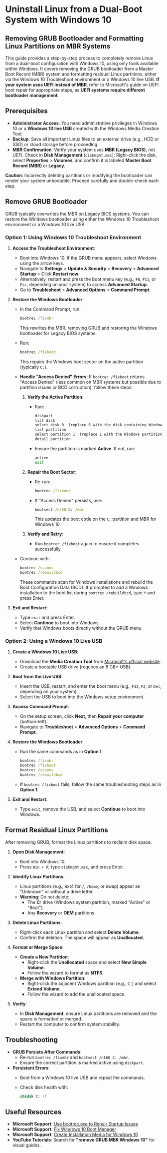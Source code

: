 # Uninstall Linux from a Dual-Boot System with Windows 10

## Removing GRUB Bootloader and Formatting Linux Partitions on MBR Systems

This guide provides a step-by-step process to completely remove Linux from a dual-boot configuration with Windows 10, using only tools available within Windows. It covers removing the GRUB bootloader from a Master Boot Record (MBR) system and formatting residual Linux partitions, either via the Windows 10 Troubleshoot environment or a Windows 10 live USB. **If your system uses UEFI instead of MBR**, refer to Microsoft's guide on UEFI boot repair for appropriate steps, as **UEFI systems require different bootloader management**.

## Prerequisites

- **Administrator Access**: You need administrative privileges in Windows 10 or a **Windows 10 live USB** created with the Windows Media Creation Tool.
- **Backup**: Save all important Linux files to an external drive (e.g., HDD or SSD) or cloud storage before proceeding.
- **MBR Confirmation**: Verify your system uses **MBR (Legacy BIOS)**, not UEFI. Check in **Disk Management** (`diskmgmt.msc`): Right-click the disk, select **Properties** > **Volumes**, and confirm it is labeled **Master Boot Record (MBR)** or **Legacy**.

**Caution**: Incorrectly deleting partitions or modifying the bootloader can render your system unbootable. Proceed carefully and double-check each step.

## Remove GRUB Bootloader

GRUB typically overwrites the MBR on Legacy BIOS systems. You can restore the Windows bootloader using either the Windows 10 Troubleshoot environment or a Windows 10 live USB.

### Option 1: Using Windows 10 Troubleshoot Environment

1. **Access the Troubleshoot Environment**:
   - Boot into Windows 10. If the GRUB menu appears, select Windows using the arrow keys.
   - Navigate to **Settings** > **Update & Security** > **Recovery** > **Advanced Startup** > Click **Restart now**.
   - Alternatively, restart and press the boot menu key (e.g., `F8`, `F11`, or `Esc`, depending on your system) to access **Advanced Startup**.
   - Go to **Troubleshoot** > **Advanced Options** > **Command Prompt**.

2. **Restore the Windows Bootloader**:
   - In the Command Prompt, run:

     ```cmd
     bootrec /fixmbr
     ```

     This rewrites the MBR, removing GRUB and restoring the Windows bootloader for Legacy BIOS systems.

   - Run:

     ```cmd
     bootrec /fixboot
     ```

     This repairs the Windows boot sector on the active partition (typically `C:`).

   - **Handle "Access Denied" Errors**:
     If `bootrec /fixboot` returns "Access Denied" (less common on MBR systems but possible due to partition issues or BCD corruption), follow these steps:
     1. **Verify the Active Partition**:
        - Run:

          ```cmd
          diskpart
          list disk
          select disk 0  (replace 0 with the disk containing Windows, usually marked with an asterisk `*`)
          list partition
          select partition 1  (replace 1 with the Windows partition, typically `C:`, marked as "Primary")
          detail partition
          ```

        - Ensure the partition is marked **Active**. If not, run:

          ```cmd
          active
          exit
          ```

     2. **Repair the Boot Sector**:
        - Re-run:

          ```cmd
          bootrec /fixboot
          ```

        - If "Access Denied" persists, use:

          ```cmd
          bootsect /nt60 C: /mbr
          ```

          This updates the boot code on the `C:` partition and MBR for Windows 10.

     3. **Verify and Retry**:
        - Run `bootrec /fixboot` again to ensure it completes successfully.

   - Continue with:

     ```cmd
     bootrec /scanos
     bootrec /rebuildbcd
     ```

     These commands scan for Windows installations and rebuild the Boot Configuration Data (BCD). If prompted to add a Windows installation to the boot list during `bootrec /rebuildbcd`, type `Y` and press Enter.

3. **Exit and Restart**:
   - Type `exit` and press Enter.
   - Select **Continue** to boot into Windows.
   - Verify that Windows boots directly without the GRUB menu.

### Option 2: Using a Windows 10 Live USB

1. **Create a Windows 10 Live USB**:
   - Download the **Media Creation Tool** from [Microsoft's official website](https://www.microsoft.com/software-download/windows10).
   - Create a bootable USB drive (requires an 8 GB+ USB).

2. **Boot from the Live USB**:
   - Insert the USB, restart, and enter the boot menu (e.g., `F12`, `F2`, or `Del`, depending on your system).
   - Select the USB to boot into the Windows setup environment.

3. **Access Command Prompt**:
   - On the setup screen, click **Next**, then **Repair your computer** (bottom-left).
   - Navigate to **Troubleshoot** > **Advanced Options** > **Command Prompt**.

4. **Restore the Windows Bootloader**:
   - Run the same commands as in **Option 1**:

     ```cmd
     bootrec /fixmbr
     bootrec /fixboot
     bootrec /scanos
     bootrec /rebuildbcd
     ```

   - If `bootrec /fixboot` fails, follow the same troubleshooting steps as in **Option 1**.

5. **Exit and Restart**:
   - Type `exit`, remove the USB, and select **Continue** to boot into Windows.

## Format Residual Linux Partitions

After removing GRUB, format the Linux partitions to reclaim disk space.

1. **Open Disk Management**:
   - Boot into Windows 10.
   - Press `Win + R`, type `diskmgmt.msc`, and press Enter.

2. **Identify Linux Partitions**:
   - Linux partitions (e.g., ext4 for `/`, `/home`, or swap) appear as "Unknown" or without a drive letter.
   - **Warning**: Do not delete:
     - The **C:** drive (Windows system partition, marked "Active" or "Boot").
     - Any **Recovery** or **OEM** partitions.

3. **Delete Linux Partitions**:
   - Right-click each Linux partition and select **Delete Volume**.
   - Confirm the deletion. The space will appear as **Unallocated**.

4. **Format or Merge Space**:
   - **Create a New Partition**:
     - Right-click the **Unallocated** space and select **New Simple Volume**.
     - Follow the wizard to format as **NTFS**.
   - **Merge with Windows Partition**:
     - Right-click the adjacent Windows partition (e.g., `C:`) and select **Extend Volume**.
     - Follow the wizard to add the unallocated space.

5. **Verify**:
   - In **Disk Management**, ensure Linux partitions are removed and the space is formatted or merged.
   - Restart the computer to confirm system stability.

## Troubleshooting

- **GRUB Persists After Commands**:
  - Re-run `bootrec /fixmbr` and `bootsect /nt60 C: /mbr`.
  - Ensure the correct partition is marked active using `diskpart`.
- **Persistent Errors**:
  - Boot from a Windows 10 live USB and repeat the commands.
  - Check disk health with:

    ```cmd
    chkdsk C: /f
    ```

## Useful Resources

- **Microsoft Support**: [Use bootrec.exe to Repair Startup Issues](https://support.microsoft.com/en-us/help/927392/use-bootrec-exe-in-the-windows-re-to-repair-startup-issues)
- **Microsoft Support**: [Fix Windows 10 Boot Manager](https://learn.microsoft.com/en-us/answers/questions/3953603/how-do-i-get-my-windows-10-boot-manager-fixed)
- **Microsoft Support**: [Create Installation Media for Windows 10](https://support.microsoft.com/en-us/windows/create-installation-media-for-windows-99a58364-8c02-206f-aa6f-40c3b507420d#id0ejd=windows_10)
- **YouTube Tutorials**: Search for **"remove GRUB MBR Windows 10"** for visual guides.
